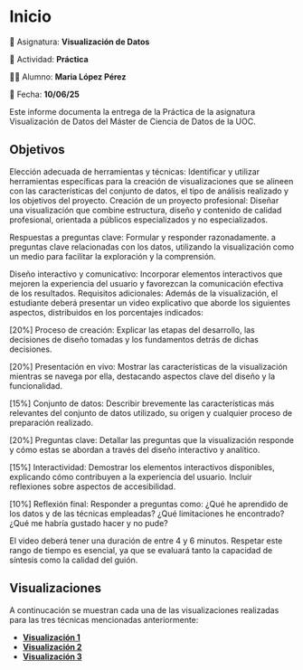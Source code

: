 # Inicio

📘 Asignatura: **Visualización de Datos**

🔖 Actividad: **Práctica**

👩‍💼 Alumno: **Maria López Pérez**

📆 Fecha: **10/06/25**

Este informe documenta la entrega de la Práctica de la asignatura Visualización de Datos del Máster de Ciencia de Datos de la UOC. 

## Objetivos

Elección adecuada de herramientas y técnicas: Identificar y utilizar herramientas específicas para la creación de visualizaciones que se alineen con las características del conjunto de datos, el tipo de análisis realizado y los objetivos del proyecto.
Creación de un proyecto profesional: Diseñar una visualización que combine estructura, diseño y contenido de calidad profesional, orientada a públicos especializados y no especializados.

Respuestas a preguntas clave: Formular y responder razonadamente. a preguntas clave relacionadas con los datos, utilizando la visualización como un medio para facilitar la exploración y la comprensión.

Diseño interactivo y comunicativo: Incorporar elementos interactivos que mejoren la experiencia del usuario y favorezcan la comunicación efectiva de los resultados.
Requisitos adicionales: Además de la visualización, el estudiante deberá presentar un video explicativo que aborde los siguientes aspectos, distribuidos en los porcentajes indicados:

[20%] Proceso de creación: Explicar las etapas del desarrollo, las decisiones de diseño tomadas y los fundamentos detrás de dichas decisiones.

[20%] Presentación en vivo: Mostrar las características de la visualización mientras se navega por ella, destacando aspectos clave del diseño y la funcionalidad.

[15%] Conjunto de datos: Describir brevemente las características más relevantes del conjunto de datos utilizado, su origen y cualquier proceso de preparación realizado.

[20%] Preguntas clave: Detallar las preguntas que la visualización responde y cómo estas se abordan a través del diseño interactivo y analítico.

[15%] Interactividad: Demostrar los elementos interactivos disponibles, explicando cómo contribuyen a la experiencia del usuario. Incluir reflexiones sobre aspectos de accesibilidad.

[10%] Reflexión final: Responder a preguntas como: ¿Qué he aprendido de los datos y de las técnicas empleadas? ¿Qué limitaciones he encontrado? ¿Qué me habría gustado hacer y no pude?

El video deberá tener una duración de entre 4 y 6 minutos. Respetar este rango de tiempo es esencial, ya que se evaluará tanto la capacidad de síntesis como la calidad del guión.


## Visualizaciones

A continucación se muestran cada una de las visualizaciones realizadas para las tres técnicas mencionadas anteriormente:

- **[Visualización 1](./visualizacion/vi1.md)**
- **[Visualización 2](./visualizacion/vi2.md)**
- **[Visualización 3](./visualizacion/vi3.md)**

